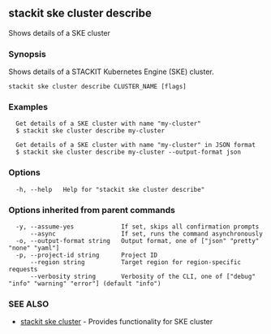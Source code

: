 ## stackit ske cluster describe

Shows details of a SKE cluster

### Synopsis

Shows details of a STACKIT Kubernetes Engine (SKE) cluster.

```
stackit ske cluster describe CLUSTER_NAME [flags]
```

### Examples

```
  Get details of a SKE cluster with name "my-cluster"
  $ stackit ske cluster describe my-cluster

  Get details of a SKE cluster with name "my-cluster" in JSON format
  $ stackit ske cluster describe my-cluster --output-format json
```

### Options

```
  -h, --help   Help for "stackit ske cluster describe"
```

### Options inherited from parent commands

```
  -y, --assume-yes             If set, skips all confirmation prompts
      --async                  If set, runs the command asynchronously
  -o, --output-format string   Output format, one of ["json" "pretty" "none" "yaml"]
  -p, --project-id string      Project ID
      --region string          Target region for region-specific requests
      --verbosity string       Verbosity of the CLI, one of ["debug" "info" "warning" "error"] (default "info")
```

### SEE ALSO

* [stackit ske cluster](./stackit_ske_cluster.md)	 - Provides functionality for SKE cluster

